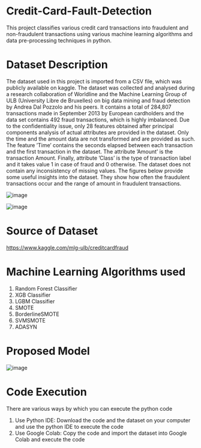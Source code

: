 # Credit-Card-Fault-Detection
This project classifies various credit card transactions into fraudulent and non-fraudulent transactions using various machine learning algorithms and data pre-processing techniques in python.

# Dataset Description
The dataset used in this project is imported from a CSV file, which was publicly available on kaggle. The dataset was collected and analysed during a research collaboration of Worldline and the Machine Learning Group of ULB (University Libre de Bruxelles) on big data mining and fraud detection by Andrea Dal Pozzolo and his peers. It contains a total of 284,807 transactions made in September 2013 by European cardholders and the data set contains 492 fraud transactions, which is highly imbalanced. Due to the confidentiality issue, only 28 features obtained after principal components analysis of actual attributes are provided in the dataset. Only the time and the amount data are not transformed and are provided as such. The feature ’Time’ contains the seconds elapsed between each transaction and the first transaction in the dataset. The attribute ’Amount’ is the transaction Amount. Finally, attribute ’Class’ is the type of transaction label and it takes value 1 in case of fraud and 0 otherwise. The dataset does not contain any inconsistency of missing values. The figures below provide some useful insights into the dataset. They show how often the fraudulent transactions occur and the range of amount in fraudulent transactions.

![image](https://user-images.githubusercontent.com/28703328/116040388-f8a76a00-a639-11eb-8ae1-01bdc57dae29.png)

![image](https://user-images.githubusercontent.com/28703328/116040564-2d1b2600-a63a-11eb-8735-3f6e1b4e74f0.png)

# Source of Dataset
https://www.kaggle.com/mlg-ulb/creditcardfraud

# Machine Learning Algorithms used
1. Random Forest Classifier
2. XGB Classifier
3. LGBM Classifier
4. SMOTE
5. BorderlineSMOTE
6. SVMSMOTE
7. ADASYN

# Proposed Model
![image](https://user-images.githubusercontent.com/28703328/116039870-47a0cf80-a639-11eb-921e-78fce28331b2.png)

# Code Execution
There are various ways by which you can execute the python code
1. Use Python IDE: Download the code and the dataset on your computer and use the python IDE to execute the code
2. Use Google Colab: Copy the code and import the dataset into Google Colab and execute the code
